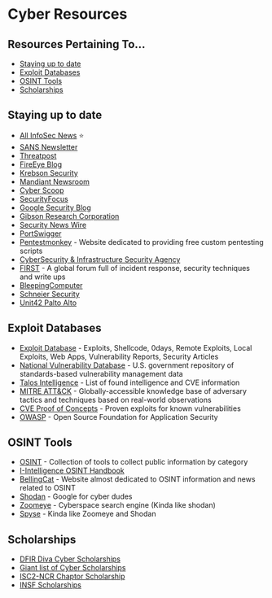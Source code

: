 # Cyber Resources
## Resources Pertaining To...
  - [Staying up to date](#staying-up-to-date)
  - [Exploit Databases](#exploit-databases)
  - [OSINT Tools](#osint-tools)
  - [Scholarships](#scholarships)


  ## Staying up to date
  - [All InfoSec News](https://allinfosecnews.com/) ⭐
  - [SANS Newsletter](https://www.sans.org/newsletters/)
  - [Threatpost](https://threatpost.com/)
  - [FireEye Blog](https://www.fireeye.com/blog.html) 
  - [Krebson Security](https://krebsonsecurity.com/)
  - [Mandiant Newsroom](https://www.fireeye.com/company/newsroom.html)
  - [Cyber Scoop](https://www.cyberscoop.com/)
  - [SecurityFocus](https://www.securityfocus.com/)
  - [Google Security Blog](https://security.googleblog.com/)
  - [Gibson Research Corporation](https://www.grc.com/intro.htm) 
  - [Security News Wire](https://securitynewswire.com/index.php/Home)
  - [PortSwigger](https://portswigger.net/daily-swig)
  - [Pentestmonkey](http://pentestmonkey.net/) - Website dedicated to providing free custom pentesting scripts
  - [CyberSecurity & Infrastructure Security Agency](https://us-cert.cisa.gov/)
  - [FIRST](https://www.first.org/) - A global forum full of incident response, security techniques and write ups
  - [BleepingComputer](https://www.bleepingcomputer.com/)
  - [Schneier Security](https://www.schneier.com/)
  - [Unit42 Palto Alto](https://unit42.paloaltonetworks.com/)


  ## Exploit Databases
  - [Exploit Database](https://www.exploit-db.com/) - Exploits, Shellcode, 0days, Remote Exploits, Local Exploits, Web Apps, Vulnerability Reports, Security Articles
  - [National Vulnerability Database](https://nvd.nist.gov/) - U.S. government repository of standards-based vulnerability management data
  - [Talos Intelligence](https://talosintelligence.com/vulnerability_reports/) - List of found intelligence and CVE information
  - [MITRE ATT&CK](https://attack.mitre.org/) - Globally-accessible knowledge base of adversary tactics and techniques based on real-world observations
  - [CVE Proof of Concepts](https://github.com/qazbnm456/awesome-cve-poc) - Proven exploits for known vulnerabilities
  - [OWASP](https://owasp.org/projects/) - Open Source Foundation for Application Security

  ## OSINT Tools
  - [OSINT](https://osintframework.com/) - Collection of tools to collect public information by category
  - [I-Intelligence OSINT Handbook](https://i-intelligence.eu/uploads/public-documents/OSINT_Handbook_2020.pdf)
  - [BellingCat](https://www.bellingcat.com/) - Website almost dedicated to OSINT information and news related to OSINT
  - [Shodan](https://www.shodan.io/) - Google for cyber dudes
  - [Zoomeye](https://www.zoomeye.org/) - Cyberspace search engine (Kinda like shodan)
  - [Spyse](https://spyse.com/) - Kinda like Zoomeye and Shodan

  ## Scholarships
  - [DFIR Diva Cyber Scholarships](https://dfirdiva.com/scholarships)
  - [Giant list of Cyber Scholarships](https://www.scholarships.com/financial-aid/college-scholarships/scholarship-directory/academic-major/cybersecurity)
  - [ISC2-NCR Chaptor Scholarship](https://web.isc2ncrchapter.org/isc2-national-capital-region-scholarships/)
  - [INSF Scholarships](https://www.insaonline.org/investing-in-the-future-ic-workforce-scholarship/)


